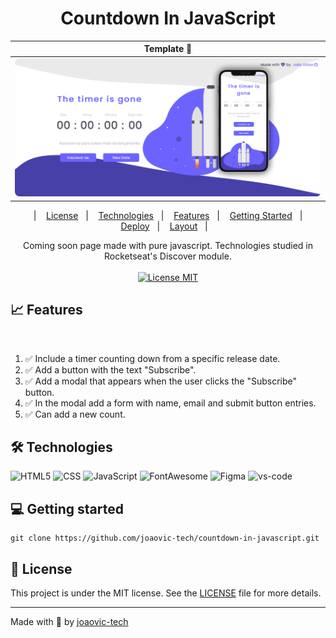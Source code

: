 <div align="center">

# Countdown In JavaScript

</div>


| Template 🚀 |
|:--------------------------------:|
| ![](./template/template.png)

<p align="center">
  &nbsp;&nbsp;&nbsp;|&nbsp;&nbsp;&nbsp;
  <a href="#-license">License</a>&nbsp;&nbsp;&nbsp;|&nbsp;&nbsp;&nbsp;
  <a href="#-technologies">Technologies</a>&nbsp;&nbsp;&nbsp;|&nbsp;&nbsp;&nbsp;
  <a href="#-features">Features</a>&nbsp;&nbsp;&nbsp;|&nbsp;&nbsp;&nbsp;
  <a href="#-getting-started">Getting Started</a>&nbsp;&nbsp;&nbsp;|&nbsp;&nbsp;&nbsp;
  <a href="#-deploy">Deploy</a>&nbsp;&nbsp;&nbsp;|&nbsp;&nbsp;&nbsp;
  <a href="https://www.figma.com/file/UeIgMUVdOvuVhbWXcR68zi/DD-%2F-Countdown-(Copy)?node-id=0%3A1">Layout</a>&nbsp;&nbsp;&nbsp;|&nbsp;&nbsp;&nbsp;
</p>

<p align="center">
  Coming soon page made with pure javascript. Technologies studied in Rocketseat's Discover module.
  <br><br>
  <a href="./LICENSE">
      <img src="https://img.shields.io/badge/License-MIT-green.svg" alt="License MIT">
  </a>
</p>

## 📈 Features
<!-- ❌✅ -->&nbsp;&nbsp;&nbsp;
1. ✅ Include a timer counting down from a specific release date.
2. ✅ Add a button with the text "Subscribe".
3. ✅ Add a modal that appears when the user clicks the "Subscribe" button.
4. ✅ In the modal add a form with name, email and submit button entries.
5. ✅ Can add a new count.

## 🛠 Technologies

![HTML5](https://img.shields.io/badge/HTML5-E34F26?style=for-the-badge&logo=html5&logoColor=white) 
![CSS](https://img.shields.io/badge/CSS3-1572B6?style=for-the-badge&logo=css3&logoColor=white)
![JavaScript](https://img.shields.io/badge/JavaScript-F7DF1E?style=for-the-badge&logo=javascript&logoColor=black)
![FontAwesome](https://img.shields.io/badge/fontawesome-2298BD?style=for-the-badge&logo=fontawesome&logoColor=white)
![Figma](https://img.shields.io/badge/Figma-00000F?style=for-the-badge&logo=figma&logoColor=white)
![vs-code](https://img.shields.io/badge/VSCode-3c99d4?style=for-the-badge&logo=visualstudiocode&logoColor=white)

## 💻 Getting started

```git
git clone https://github.com/joaovic-tech/countdown-in-javascript.git
```

## 📃 License

This project is under the MIT license. See the [LICENSE](LICENSE) file for more details.

---

Made with 💜 by [joaovic-tech](https://github.com/joaovic-tech) 
